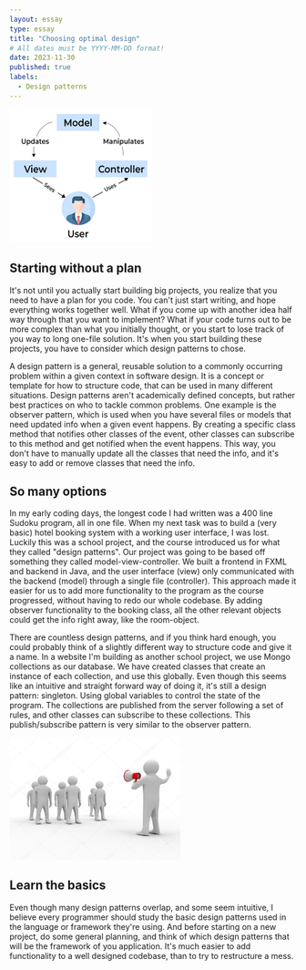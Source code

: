 ```yaml
---
layout: essay
type: essay
title: "Choosing optimal design"
# All dates must be YYYY-MM-DD format!
date: 2023-11-30
published: true
labels:
  - Design patterns
---
```


<img width="250px" class="rounded float-start pe-4" src="../img/design-patterns/mvc.webp" alt="Model-View-Controller">

## Starting without a plan

It's not until you actually start building big projects, you realize that you need to have a plan for you code. You can't just start writing, and hope everything works together well. What if you come up with another idea half way through that you want to implement? What if your code turns out to be more complex than what you initially thought, or you start to lose track of you way to long one-file solution. It's when you start building these projects, you have to consider which design patterns to chose.

A design pattern is a general, reusable solution to a commonly occurring problem within a given context in software design. It is a concept or template for how to structure code, that can be used in many different situations. Design patterns aren't academically defined concepts, but rather best practices on who to tackle common problems. One example is the observer pattern, which is used when you have several files or models that need updated info when a given event happens. By creating a specific class method that notifies other classes of the event, other classes can subscribe to this method and get notified when the event happens. This way, you don't have to manually update all the classes that need the info, and it's easy to add or remove classes that need the info.

## So many options
In my early coding days, the longest code I had written was a 400 line Sudoku program, all in one file. When my next task was to build a (very basic) hotel booking system with a working user interface, I was lost. Luckily this was a school project, and the course introduced us for what they called "design patterns". Our project was going to be based off something they called model-view-controller. We built a frontend in FXML and backend in Java, and the user interface (view) only communicated with the backend (model) through a single  file (controller). This approach made it easier for us to add more functionality to the program as the course progressed, without having to redo our whole codebase. By adding observer functionality to the booking class, all the other relevant objects could get the info right away, like the room-object.

There are countless design patterns, and if you think hard enough, you could probably think of a slightly different way to structure code and give it a name. In a website I'm building as another school project, we use Mongo collections as our database. We have created classes that create an instance of each collection, and use this globally. Even though this seems like an intuitive and straight forward way of doing it, it's still a design pattern: singleton. Using global variables to control the state of the program. The collections are published from the server following a set of rules, and other classes can subscribe to these collections. This publish/subscribe pattern is very similar to the observer pattern.

<img width="300px" class="rounded float-start pe-4" src="../img/design-patterns/observers.jpg" alt="Two functions with different coding standards">

## Learn the basics

Even though many design patterns overlap, and some seem intuitive, I believe every programmer should study the basic design patterns used in the language or framework they're using. And before starting on a new project, do some general planning, and think of which design patterns that will be the framework of you application. It's much easier to add functionality to a well designed codebase, than to try to restructure a mess.
